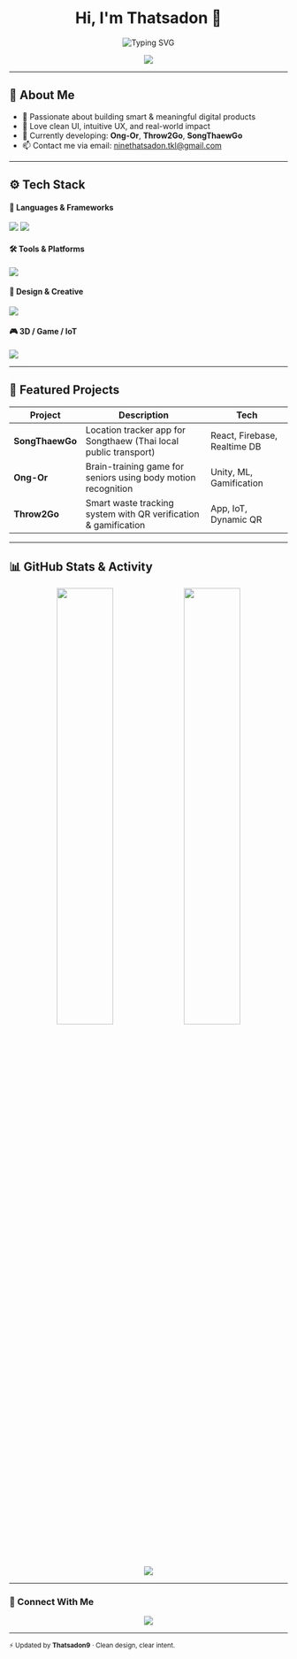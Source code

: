 <h1 align="center">Hi, I'm Thatsadon 👋</h1>

<p align="center">
  <img src="https://readme-typing-svg.demolab.com?font=Fira+Code&duration=3000&pause=1000&center=true&vCenter=true&width=440&lines=Creative+Developer;Fullstack+Designer;AI+and+UX+Enthusiast" alt="Typing SVG" />
</p>

<p align="center">
  <img src="https://github-profile-summary-cards.vercel.app/api/cards/profile-details?username=Thatsadon9&theme=github_dark" />
</p>

---

## 🧠 About Me

- 🚀 Passionate about building smart & meaningful digital products  
- 🧩 Love clean UI, intuitive UX, and real-world impact  
- 🎯 Currently developing: **Ong-Or**, **Throw2Go**, **SongThaewGo**  
- 📫 Contact me via email: [ninethatsadon.tkl@gmail.com](mailto:ninethatsadon.tkl@gmail.com)

---

## ⚙️ Tech Stack

#### 🧠 Languages & Frameworks
<p>
  <img src="https://skillicons.dev/icons?i=js,ts,python,c,cs,cpp,html,css" />
  <img src="https://skillicons.dev/icons?i=react,next,tailwind,vite,bootstrap,nodejs" />
</p>

#### 🛠️ Tools & Platforms
<p>
  <img src="https://skillicons.dev/icons?i=firebase,git,github,vscode,notion,figma,replit,netlify,vercel" />
</p>

#### 🎨 Design & Creative
<p>
  <img src="https://skillicons.dev/icons?i=ps,ai,ae,pr,canva" />
</p>

#### 🎮 3D / Game / IoT
<p>
  <img src="https://skillicons.dev/icons?i=blender,unity,arduino" />
</p>


---

## 🌟 Featured Projects

| Project         | Description                                                        | Tech                          |
|-----------------|--------------------------------------------------------------------|-------------------------------|
| **SongThaewGo** | Location tracker app for Songthaew (Thai local public transport)   | React, Firebase, Realtime DB  |
| **Ong-Or**      | Brain-training game for seniors using body motion recognition      | Unity, ML, Gamification       |
| **Throw2Go**    | Smart waste tracking system with QR verification & gamification    | App, IoT, Dynamic QR          |

---

## 📊 GitHub Stats & Activity

<p align="center">
  <img src="https://github-readme-stats.vercel.app/api?username=Thatsadon9&show_icons=true&theme=radical" width="45%" />
  <img src="https://github-readme-stats.vercel.app/api/top-langs/?username=Thatsadon9&layout=compact&theme=radical" width="45%" />
</p>

<p align="center">
  <img src="https://github-readme-activity-graph.vercel.app/graph?username=Thatsadon9&theme=github-compact" />
</p>

---

### 🔗 Connect With Me

<p align="center">
  <a href="mailto:ninethatsadon.tkl@gmail.com"><img src="https://img.shields.io/badge/-Gmail-D14836?style=for-the-badge&logo=gmail&logoColor=white" /></a>
</p>

---

<sub align="center">⚡ Updated by <strong>Thatsadon9</strong> · Clean design, clear intent.</sub>

